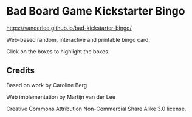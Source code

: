 # Bad Board Game Kickstarter Bingo
https://vanderlee.github.io/bad-kickstarter-bingo/

Web-based random, interactive and printable bingo card.

Click on the boxes to highlight the boxes.

## Credits
Based on work by Caroline Berg

Web implementation by Martijn van der Lee

Creative Commons Attribution Non-Commercial Share Alike 3.0 license.